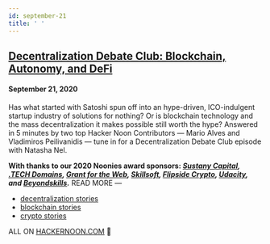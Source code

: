 ```yaml
---
id: september-21
title: ' '
---
```


<h2><a href="https://podcast.hackernoon.com/e/decentralization-debate-club-blockchain-autonomy-and-defi/">Decentralization Debate Club: Blockchain, Autonomy, and DeFi</a></h2>
<h4>September 21, 2020</h4>

<p>
Has what started with Satoshi spun off into an hype-driven, ICO-indulgent startup industry of solutions for nothing? Or is blockchain technology and the mass decentralization it makes possible still worth the hype? Answered in 5 minutes by two top Hacker Noon Contributors — Mario Alves and Vladimiros Peilivanidis — tune in for a Decentralization Debate Club episode with Natasha Nel.
</p>
<strong>With thanks to our 2020 Noonies award sponsors: <em><a href="https://bit.ly/38KPQMB">Sustany Capital</a>, <a href="https://bit.ly/38OYGce">.TECH Domains</a>, <a href="https://bit.ly/3dPJgWk">Grant for the Web</a>, <a href="https://bit.ly/2P3b1At">Skillsoft</a>, <a href="https://bit.ly/3gNQoUY">Flipside Crypto</a>, <a href="https://bit.ly/2ZmoeKD">Udacity</a>, and <a href="https://bit.ly/2Zh2q1O">Beyondskills</a>.</em></strong>
READ MORE —
<ul>

<li><a href="https://hackernoon.com/tagged/decentralization">decentralization stories</a>
</li>
<li><a href="https://hackernoon.com/tagged/blockchain">blockchain stories</a>
</li>
<li><a href="https://hackernoon.com/tagged/cryptocurrency">crypto stories</a>
</li>
</ul>

<p>
ALL ON <a href="https://hackernoon.com/">HACKERNOON.COM</a> 💸
</p>